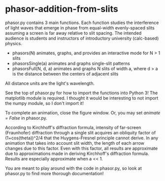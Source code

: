 # phasor-addition-from-slits

phasor.py contains 3 main functions. Each function studies the interference of light waves that emerge in phase from equal-width evenly-spaced slits assuming a screen is far away relative to slit spacing. The intended audience is students and instructors of introductory university (calc-based) physics.
 * phasors(N) animates, graphs, and provides an interactive mode for N > 1 slits
 * phasorsSingle(a) animates and graphs single-slit patterns
 * phasorsFull(N, d, a) animates and graphs N slits of width a, where d > a is the distance between the centers of adjacent slits

All distance units are the light's wavelength.

See the top of phasor.py for how to import the functions into Python 3! The matplotlib module is required. I thought it would be interesting to not import the numpy module, so I don't import it!

To complete an animation, close the figure window. Or, you may set *animate = False* in phasor.py.

According to Kirchhoff's diffraction formula, intensity of far-screen
(Fraunhofer) diffraction through a single slit acquires an obliquity factor of
(1+cos(theta))^2/4 that the Huygens-Fresnel principle cannot derive.
In any animation that takes into account slit width, the length of each arrow changes due to this factor.
Even with this factor, all results are approximate due to approximations
made in deriving Kirchhoff's diffraction formula. Results are especially
approximate when a << 1.

You are meant to play around with the code in phasor.py, so look at phasor.py to find more thorough documentation!
